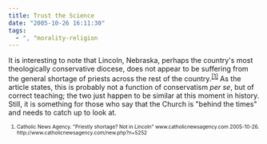```yaml
---
title: Trust the Science
date: "2005-10-26 16:11:30"
tags:
  - ", "morality-religion
---
```

<p>It is interesting to note that Lincoln, Nebraska, perhaps the country's most theologically conservative diocese, does not appear to be suffering from the general shortage of priests across the rest of the country.<sup><a href="http://www.catholicnewsagency.com/new.php?n=5252" title="Priestly shortage? Not in Lincoln">[1]</a></sup> As the article states, this is probably not a function of conservatism <em>per se</em>, but of correct teaching; the two just happen to be similar at this moment in history.  Still, it is something for those who say that the Church is "behind the times" and needs to catch up to look at.</p>  <font size="-2"> <ol> <li>Catholic News Agency.  "Priestly shortage? Not in Lincoln" www.catholicnewsagency.com 2005-10-26. http://www.catholicnewsagency.com/new.php?n=5252 </li> </ol> </font>

